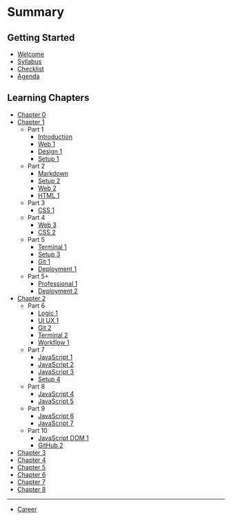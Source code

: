 # Summary

## Getting Started

* [Welcome](README.md)
* [Syllabus](syllabus/README.md)
* [Checklist](checklist/README.md)
* [Agenda](agenda/README.md)

## Learning Chapters

* [Chapter 0](chapter-0/README.md)
* [Chapter 1](chapter-1/README.md)
  * Part 1
    * [Introduction](./chapter-1/module-introduction/README.md)
    * [Web 1](./chapter-1/module-web-1/README.md)
    * [Design 1](./chapter-1/module-design-1/README.md)
    * [Setup 1](./chapter-1/module-setup-1/README.md)
  * Part 2
    * [Markdown](./chapter-1/module-markdown/README.md)
    * [Setup 2](./chapter-1/module-setup-2/README.md)
    * [Web 2](./chapter-1/module-web-2/README.md)
    * [HTML 1](./chapter-1/module-html-1/README.md)
  * Part 3
    * [CSS 1](./chapter-1/module-css-1/README.md)
  * Part 4
    * [Web 3](./chapter-1/module-web-3/README.md)
    * [CSS 2](./chapter-1/module-css-2/README.md)
  * Part 5
    * [Terminal 1](./chapter-1/module-terminal-1/README.md)
    * [Setup 3](./chapter-1/module-setup-3/README.md)
    * [Git 1](./chapter-1/module-git-1/README.md)
    * [Deployment 1](./chapter-1/module-deployment-1/README.md)
  * Part 5+
    * [Professional 1](./chapter-1/module-professional-1/README.md)
    * [Deployment 2](./chapter-1/module-deployment-2/README.md)
* [Chapter 2](chapter-2/README.md)
  * Part 6
    * [Logic 1](./chapter-2/module-logic-1/README.md)
    * [UI UX 1](./chapter-2/module-uiux-1/README.md)
    * [Git 2](./chapter-2/module-git-2/README.md)
    * [Terminal 2](./chapter-2/module-terminal-2/README.md)
    * [Workflow 1](./chapter-2/module-workflow-1/README.md)
  * Part 7
    * [JavaScript 1](./chapter-2/module-javascript-1/README.md)
    * [JavaScript 2](./chapter-2/module-javascript-2/README.md)
    * [JavaScript 3](./chapter-2/module-javascript-3/README.md)
    * [Setup 4](./chapter-2/module-setup-4/README.md)
  * Part 8
    * [JavaScript 4](./chapter-2/module-javascript-4/README.md)
    * [JavaScript 5](./chapter-2/module-javascript-5/README.md)
  * Part 9
    * [JavaScript 6](./chapter-2/module-javascript-6/README.md)
    * [JavaScript 7](./chapter-2/module-javascript-7/README.md)
  * Part 10
    * [JavaScript DOM 1](./chapter-2/module-javascript-dom-1/README.md)
    * [GitHub 2](./chapter-2/module-github-2/README.md)
* [Chapter 3](chapter-3/README.md)
* [Chapter 4](chapter-4/README.md)
* [Chapter 5](chapter-5/README.md)
* [Chapter 6](chapter-6/README.md)
* [Chapter 7](chapter-7/README.md)
* [Chapter 8](chapter-8/README.md)

---

* [Career](career/README.md)
